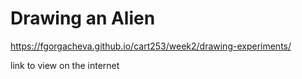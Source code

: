 # Drawing an Alien

https://fgorgacheva.github.io/cart253/week2/drawing-experiments/

link to view on the internet 
